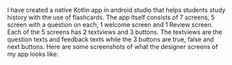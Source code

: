 I have created a native Kotlin app in android studio that helps students study history with the use of flashcards. The app itself consists of 7 screens, 5 screen with a question on each, 1 welcome screen and 1 Review screen. Each of the 5 screens has 2 textviews and 3 buttons. The textviews are the question texts and feedback texts while the 3 buttons are true, false and next buttons. 
Here are some screenshots of what the designer screens of my app looks like:
